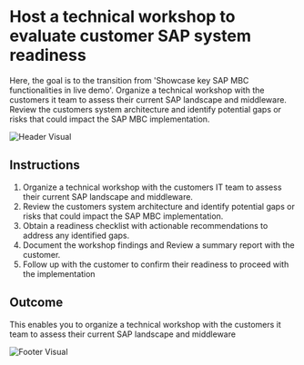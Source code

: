 # Host a technical workshop to evaluate customer SAP system readiness

Here, the goal is to the transition from 'Showcase key SAP MBC functionalities in live demo'. Organize a technical workshop with the customers it team to assess their current SAP landscape and middleware. Review the customers system architecture and identify potential gaps or risks that could impact the SAP MBC implementation.

![Header Visual](https://raw.githubusercontent.com/BriskenFinancials/use-case-template/main/cards/assets/UC10000426-G-03-top.png)

## Instructions

1. Organize a technical workshop with the customers IT team to assess their current SAP landscape and middleware.
2. Review the customers system architecture and identify potential gaps or risks that could impact the SAP MBC implementation.
3. Obtain a readiness checklist with actionable recommendations to address any identified gaps.
4. Document the workshop findings and Review a summary report with the customer.
5. Follow up with the customer to confirm their readiness to proceed with the implementation

## Outcome

This enables you to organize a technical workshop with the customers it team to assess their current SAP landscape and middleware

![Footer Visual](https://raw.githubusercontent.com/BriskenFinancials/use-case-template/main/cards/assets/UC10000426-G-03-bottom.png)